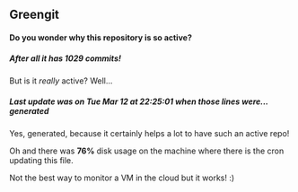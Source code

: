 ## Greengit

#### Do you wonder why this repository is so active?

##### After all it has 1029 commits!

But is it *really* active? Well...

##### Last update was on Tue Mar 12 at 22:25:01 when those lines were... generated

Yes, generated, because it certainly helps a lot to have such an active repo!

Oh and there was **76%** disk usage on the machine
where there is the cron updating this file.

Not the best way to monitor a VM in the cloud but it works! :)
